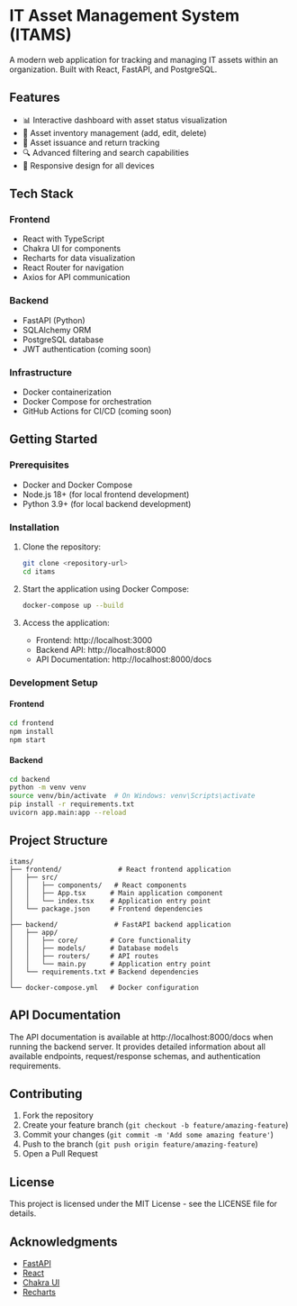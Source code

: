 # IT Asset Management System (ITAMS)

A modern web application for tracking and managing IT assets within an organization. Built with React, FastAPI, and PostgreSQL.

## Features

- 📊 Interactive dashboard with asset status visualization
- 📝 Asset inventory management (add, edit, delete)
- 👥 Asset issuance and return tracking
- 🔍 Advanced filtering and search capabilities
- 📱 Responsive design for all devices

## Tech Stack

### Frontend
- React with TypeScript
- Chakra UI for components
- Recharts for data visualization
- React Router for navigation
- Axios for API communication

### Backend
- FastAPI (Python)
- SQLAlchemy ORM
- PostgreSQL database
- JWT authentication (coming soon)

### Infrastructure
- Docker containerization
- Docker Compose for orchestration
- GitHub Actions for CI/CD (coming soon)

## Getting Started

### Prerequisites
- Docker and Docker Compose
- Node.js 18+ (for local frontend development)
- Python 3.9+ (for local backend development)

### Installation

1. Clone the repository:
   ```bash
   git clone <repository-url>
   cd itams
   ```

2. Start the application using Docker Compose:
   ```bash
   docker-compose up --build
   ```

3. Access the application:
   - Frontend: http://localhost:3000
   - Backend API: http://localhost:8000
   - API Documentation: http://localhost:8000/docs

### Development Setup

#### Frontend
```bash
cd frontend
npm install
npm start
```

#### Backend
```bash
cd backend
python -m venv venv
source venv/bin/activate  # On Windows: venv\Scripts\activate
pip install -r requirements.txt
uvicorn app.main:app --reload
```

## Project Structure

```
itams/
├── frontend/              # React frontend application
│   ├── src/
│   │   ├── components/   # React components
│   │   ├── App.tsx      # Main application component
│   │   └── index.tsx    # Application entry point
│   └── package.json     # Frontend dependencies
│
├── backend/              # FastAPI backend application
│   ├── app/
│   │   ├── core/        # Core functionality
│   │   ├── models/      # Database models
│   │   ├── routers/     # API routes
│   │   └── main.py      # Application entry point
│   └── requirements.txt # Backend dependencies
│
└── docker-compose.yml   # Docker configuration
```

## API Documentation

The API documentation is available at http://localhost:8000/docs when running the backend server. It provides detailed information about all available endpoints, request/response schemas, and authentication requirements.

## Contributing

1. Fork the repository
2. Create your feature branch (`git checkout -b feature/amazing-feature`)
3. Commit your changes (`git commit -m 'Add some amazing feature'`)
4. Push to the branch (`git push origin feature/amazing-feature`)
5. Open a Pull Request

## License

This project is licensed under the MIT License - see the LICENSE file for details.

## Acknowledgments

- [FastAPI](https://fastapi.tiangolo.com/)
- [React](https://reactjs.org/)
- [Chakra UI](https://chakra-ui.com/)
- [Recharts](https://recharts.org/) 